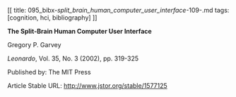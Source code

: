 [[
title: 095_bibx-_split_brain_human_computer_user_interface_-109-.md
tags: [cognition, hci, bibliography]
]]

**The Split-Brain Human Computer User Interface**

  

Gregory P. Garvey

_Leonardo_, Vol. 35, No. 3 \(2002\), pp. 319-325

Published by: The MIT Press

Article Stable URL: <http://www.jstor.org/stable/1577125>
